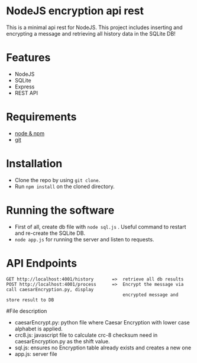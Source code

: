 # NodeJS encryption api rest

This is a minimal api rest for NodeJS. This project includes inserting and encrypting a message and retrieving all history data in the SQLite DB!

# Features

* NodeJS
* SQLite
* Express
* REST API

# Requirements

* [node & npm](https://nodejs.org/)
* [git](https://www.robinwieruch.de/git-essential-commands/)

# Installation

* Clone the repo by using ```git clone```.
* Run ```npm install``` on the cloned directory.

# Running the software

* First of all, create db file with ```node sql.js``` . Useful command to restart and re-create the SQLite DB.
* ```node app.js``` for running the server and listen to requests.

# API Endpoints

```
GET http://localhost:4001/history       =>  retrieve all db results
POST http://localhost:4001/process      =>  Encrypt the message via call caesarEncryption.py, display
                                            encrypted message and store result to DB
```

#File description

* caesarEncrypt.py: python file where Caesar Encryption with lower case alphabet is applied.
* crc8.js: javascript file to calculate crc-8 checksum need in caesarEncryption.py as the shift value.
* sql.js: ensures no Encryption table already exists and creates a new one
* app.js: server file

